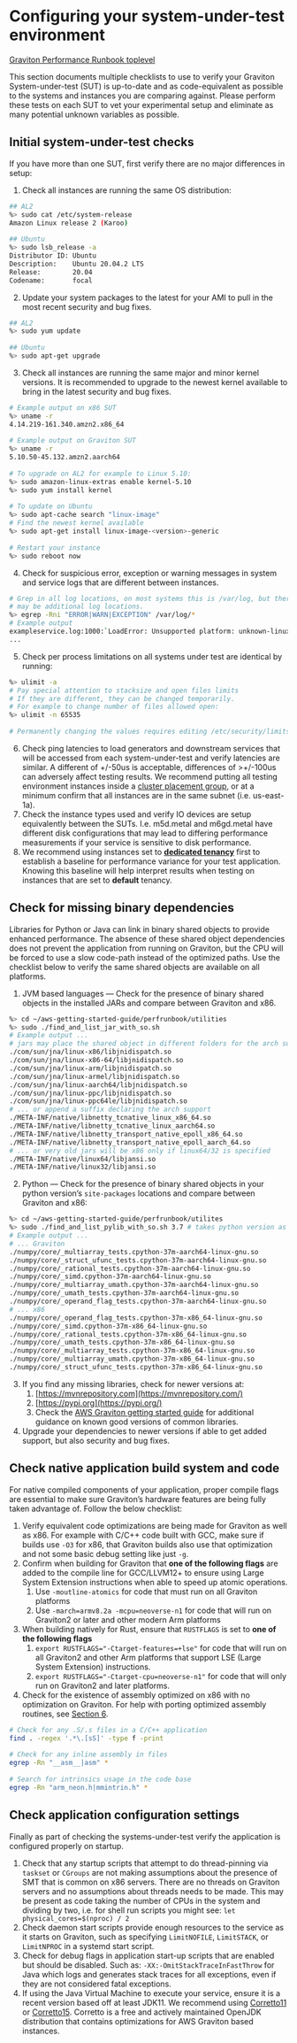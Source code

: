 # Configuring your system-under-test environment

[Graviton Performance Runbook toplevel](./README.md)

This section documents multiple checklists to use to verify your Graviton System-under-test (SUT) is up-to-date and as code-equivalent as possible to the systems and instances you are comparing against.   Please perform these tests on each SUT to vet your experimental setup and eliminate as many potential unknown variables as possible.

## Initial system-under-test checks

If you have more than one SUT, first verify there are no major differences in setup:

1. Check all instances are running the same OS distribution:
  ```bash
  ## AL2
  %> sudo cat /etc/system-release
  Amazon Linux release 2 (Karoo)
    
  ## Ubuntu
  %> sudo lsb_release -a
  Distributor ID: Ubuntu
  Description:    Ubuntu 20.04.2 LTS
  Release:        20.04
  Codename:       focal
  ```
2. Update your system packages to the latest for your AMI to pull in the most recent security and bug fixes. 
  ```bash
  ## AL2
  %> sudo yum update
    
  ## Ubuntu
  %> sudo apt-get upgrade
  ```
3. Check all instances are running the same major and minor kernel versions.  It is recommended to upgrade to the newest kernel available to bring in the latest security and bug fixes.
  ```bash
  # Example output on x86 SUT
  %> uname -r
  4.14.219-161.340.amzn2.x86_64
    
  # Example output on Graviton SUT
  %> uname -r
  5.10.50-45.132.amzn2.aarch64
    
  # To upgrade on AL2 for example to Linux 5.10:
  %> sudo amazon-linux-extras enable kernel-5.10
  %> sudo yum install kernel
    
  # To update on Ubuntu
  %> sudo apt-cache search "linux-image"
  # Find the newest kernel available
  %> sudo apt-get install linux-image-<version>-generic
    
  # Restart your instance
  %> sudo reboot now
  ```
4. Check for suspicious error, exception or warning messages in system and service logs that are different between instances.
  ```bash
  # Grep in all log locations, on most systems this is /var/log, but there
  # may be additional log locations.
  %> egrep -Rni "ERROR|WARN|EXCEPTION" /var/log/*
  # Example output
  exampleservice.log:1000:`LoadError: Unsupported platform: unknown-linux
  ...
  ``` 
5.  Check per process limitations on all systems under test are identical by running:
  ```bash
  %> ulimit -a
  # Pay special attention to stacksize and open files limits
  # If they are different, they can be changed temporarily.
  # For example to change number of files allowed open:
  %> ulimit -n 65535
    
  # Permanently changing the values requires editing /etc/security/limits.conf
  ```
6.  Check ping latencies to load generators and downstream services that will be accessed from each system-under-test and verify latencies are similar.   A different of +/-50us is acceptable, differences of >+/-100us can adversely affect testing results.  We recommend putting all testing environment instances inside a [cluster placement group](https://docs.aws.amazon.com/AWSEC2/latest/UserGuide/placement-groups.html#placement-groups-cluster), or at a minimum confirm that all instances are in the same subnet (i.e. us-east-1a).
7.  Check the instance types used and verify IO devices are setup equivalently between the SUTs. I.e. m5d\.metal and m6gd\.metal have different disk configurations that may lead to differing performance measurements if your service is sensitive to disk performance. 
8. We recommend using instances set to [**dedicated tenancy**](https://docs.aws.amazon.com/AWSEC2/latest/UserGuide/dedicated-instance.html) first to establish a baseline for performance variance for your test application.  Knowing this baseline will help interpret results when testing on instances that are set to **default** tenancy.

## Check for missing binary dependencies

Libraries for Python or Java can link in binary shared objects to provide enhanced performance.  The absence of these shared object dependencies does not prevent the application from running on Graviton, but the CPU will be forced to use a slow code-path instead of the optimized paths.  Use the checklist below to verify the same shared objects are available on all platforms.

1. JVM based languages — Check for the presence of binary shared objects in the installed JARs and compare between Graviton and x86.
  ```bash
  %> cd ~/aws-getting-started-guide/perfrunbook/utilities
  %> sudo ./find_and_list_jar_with_so.sh
  # Example output ...
  # jars may place the shared object in different folders for the arch support
  ./com/sun/jna/linux-x86/libjnidispatch.so
  ./com/sun/jna/linux-x86-64/libjnidispatch.so
  ./com/sun/jna/linux-arm/libjnidispatch.so
  ./com/sun/jna/linux-armel/libjnidispatch.so
  ./com/sun/jna/linux-aarch64/libjnidispatch.so
  ./com/sun/jna/linux-ppc/libjnidispatch.so
  ./com/sun/jna/linux-ppc64le/libjnidispatch.so
  # ... or append a suffix declaring the arch support
  ./META-INF/native/libnetty_tcnative_linux_x86_64.so
  ./META-INF/native/libnetty_tcnative_linux_aarch64.so
  ./META-INF/native/libnetty_transport_native_epoll_x86_64.so
  ./META-INF/native/libnetty_transport_native_epoll_aarch_64.so
  # ... or very old jars will be x86 only if linux64/32 is specified
  ./META-INF/native/linux64/libjansi.so
  ./META-INF/native/linux32/libjansi.so
  ``` 
2. Python — Check for the presence of binary shared objects in your python version’s `site-packages` locations and compare between Graviton and x86:
  ```bash
  %> cd ~/aws-getting-started-guide/perfrunbook/utilites
  %> sudo ./find_and_list_pylib_with_so.sh 3.7 # takes python version as arg
  # Example output ...
  # ... Graviton
  ./numpy/core/_multiarray_tests.cpython-37m-aarch64-linux-gnu.so
  ./numpy/core/_struct_ufunc_tests.cpython-37m-aarch64-linux-gnu.so
  ./numpy/core/_rational_tests.cpython-37m-aarch64-linux-gnu.so
  ./numpy/core/_simd.cpython-37m-aarch64-linux-gnu.so
  ./numpy/core/_multiarray_umath.cpython-37m-aarch64-linux-gnu.so
  ./numpy/core/_umath_tests.cpython-37m-aarch64-linux-gnu.so
  ./numpy/core/_operand_flag_tests.cpython-37m-aarch64-linux-gnu.so
  # ... x86
  ./numpy/core/_operand_flag_tests.cpython-37m-x86_64-linux-gnu.so
  ./numpy/core/_simd.cpython-37m-x86_64-linux-gnu.so
  ./numpy/core/_rational_tests.cpython-37m-x86_64-linux-gnu.so
  ./numpy/core/_umath_tests.cpython-37m-x86_64-linux-gnu.so
  ./numpy/core/_multiarray_tests.cpython-37m-x86_64-linux-gnu.so
  ./numpy/core/_multiarray_umath.cpython-37m-x86_64-linux-gnu.so
  ./numpy/core/_struct_ufunc_tests.cpython-37m-x86_64-linux-gnu.so
  ```  
3. If you find any missing libraries, check for newer versions at:
    1. [https://mvnrepository.com](https://mvnrepository.com/)
    2. [https://pypi.org](https://pypi.org/)
    3. Check the [AWS Graviton getting started guide](https://github.com/aws/aws-graviton-getting-started) for additional guidance on known good versions of common libraries.
4. Upgrade your dependencies to newer versions if able to get added support, but also security and bug fixes.

## Check native application build system and code

For native compiled components of your application, proper compile flags are essential to make sure Graviton’s hardware features are being fully taken advantage of.  Follow the below checklist:

1. Verify equivalent code optimizations are being made for Graviton as well as x86.  For example with C/C++ code built with GCC, make sure if builds use `-O3` for x86, that Graviton builds also use that optimization and not some basic debug setting like just `-g`.
2. Confirm when building for Graviton that **one of the following flags** are added to the compile line for GCC/LLVM12+ to ensure using Large System Extension instructions when able to speed up atomic operations.
    1. Use `-moutline-atomics` for code that must run on all Graviton platforms
    2. Use `-march=armv8.2a -mcpu=neoverse-n1` for code that will run on Graviton2 or later and other modern Arm platforms
3. When building natively for Rust, ensure that `RUSTFLAGS` is set to **one of the following flags**
    1. `export RUSTFLAGS="-Ctarget-features=+lse"` for code that will run on all Graviton2 and other Arm platforms that support LSE (Large System Extension) instructions.
    2. `export RUSTFLAGS="-Ctarget-cpu=neoverse-n1"` for code that will only run on Graviton2 and later platforms.
4. Check for the existence of assembly optimized on x86 with no optimization on Graviton.  For help with porting optimized assembly routines, see [Section 6](./optimization_recommendation.md).
  ```bash
  # Check for any .S/.s files in a C/C++ application
  find . -regex '.*\.[sS]' -type f -print
    
  # Check for any inline assembly in files
  egrep -Rn "__asm__|asm" *
    
  # Search for intrinsics usage in the code base
  egrep -Rn "arm_neon.h|mmintrin.h" *
  ```

## Check application configuration settings

Finally as part of checking the systems-under-test verify the application is configured properly on startup.

1. Check that any startup scripts that attempt to do thread-pinning via `taskset` or `CGroups` are not making assumptions about the presence of SMT that is common on x86 servers.  There are no threads on Graviton servers and no assumptions about threads needs to be made.  This may be present as code taking the number of CPUs in the system and dividing by two, i.e. for shell run scripts you might see: `let physical_cores=$(nproc) / 2`
2. Check daemon start scripts provide enough resources to the service as it starts on Graviton, such as specifying `LimitNOFILE`, `LimitSTACK`, or `LimitNPROC` in a systemd start script.
3. Check for debug flags in application start-up scripts that are enabled but should be disabled. Such as: `-XX:-OmitStackTraceInFastThrow` for Java which logs and generates stack traces for all exceptions, even if they are not considered fatal exceptions.
4. If using the Java Virtual Machine to execute your service, ensure it is a recent version based off at least JDK11. We recommend using [Corretto11](https://docs.aws.amazon.com/corretto/latest/corretto-11-ug/downloads-list.html) or [Corretto15](https://docs.aws.amazon.com/corretto/latest/corretto-15-ug/downloads-list.html).  Corretto is a free and actively maintained OpenJDK distribution that contains optimizations for AWS Graviton based instances.


